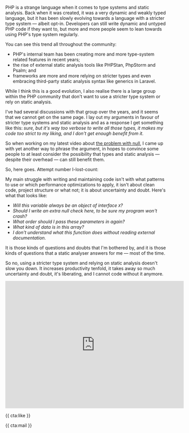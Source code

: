 PHP is a strange language when it comes to type systems and static analysis. Back when it was created, it was a very dynamic and weakly typed language, but it has been slowly evolving towards a language with a stricter type system — albeit opt-in. Developers can still write dynamic and untyped PHP code if they want to, but more and more people seem to lean towards using PHP's type system regularly.

You can see this trend all throughout the community:

- PHP's internal team has been creating more and more type-system related features in recent years;
- the rise of external static analysis tools like PHPStan, PhpStorm and Psalm; and
- frameworks are more and more relying on stricter types and even embracing third-party static analysis syntax like generics in Laravel.

While I think this is a good evolution, I also realise there is a large group within the PHP community that don't want to use a stricter type system or rely on static analysis.

I've had several discussions with that group over the years, and it seems that we cannot get on the same page. I lay out my arguments in favour of stricter type systems and static analysis and as a response I get something like this: _sure, but it's way too verbose to write all those types, it makes my code too strict to my liking, and I don't get enough benefit from it._

So when working on my latest video about [the problem with null](https://youtu.be/e0tstsbD4Ro), I came up with yet another way to phrase the argument, in hopes to convince some people to at least consider the possibility that types and static analysis — despite their overhead — can still benefit them.

So, here goes. Attempt number I-lost-count:

My main struggle with writing and maintaining code isn't with what patterns to use or which performance optimizations to apply, it isn't about clean code, project structure or what not; it is about uncertainty and doubt. Here's what that looks like:

- _Will this variable always be an object of interface `X`?_
- _Should I write an extra null check here, to be sure my program won't crash?_
- _What order should I pass these parameters in again?_
- _What kind of data is in this array?_
- _I don't understand what this function does without reading external documentation._

It is those kinds of questions and doubts that I'm bothered by, and it is those kinds of questions that a static analyser answers for me — most of the time.

So no, using a stricter type system and relying on static analysis doesn't slow you down. It increases productivity tenfold, it takes away so much uncertainty and doubt, it's liberating, and I cannot code without it anymore. 

<iframe width="560" height="400" src="https://www.youtube.com/embed/e0tstsbD4Ro" title="YouTube video player" frameborder="0" allow="accelerometer; autoplay; clipboard-write; encrypted-media; gyroscope; picture-in-picture" allowfullscreen></iframe>

{{ cta:like }}


{{ cta:mail }}
